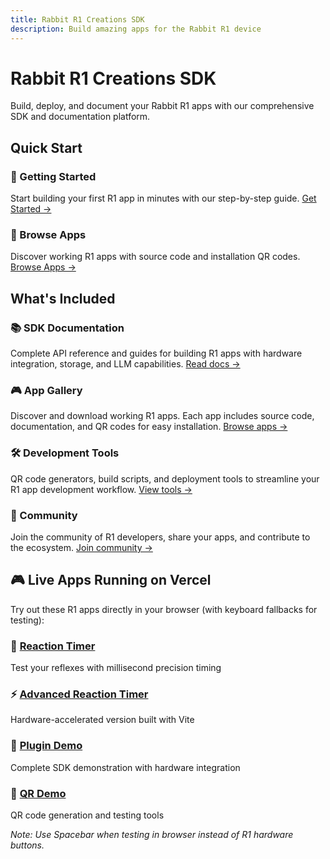 ```yaml
---
title: Rabbit R1 Creations SDK
description: Build amazing apps for the Rabbit R1 device
---
```


# Rabbit R1 Creations SDK

Build, deploy, and document your Rabbit R1 apps with our comprehensive SDK and documentation platform.

## Quick Start

### 🚀 Getting Started
Start building your first R1 app in minutes with our step-by-step guide.
[Get Started →](/getting-started)

### 📱 Browse Apps
Discover working R1 apps with source code and installation QR codes.
[Browse Apps →](/apps)

## What's Included

### 📚 SDK Documentation
Complete API reference and guides for building R1 apps with hardware integration, storage, and LLM capabilities.
[Read docs →](/docs)

### 🎮 App Gallery
Discover and download working R1 apps. Each app includes source code, documentation, and QR codes for easy installation.
[Browse apps →](/apps)

### 🛠️ Development Tools
QR code generators, build scripts, and deployment tools to streamline your R1 app development workflow.
[View tools →](/docs/building-r1-apps)

### 🤝 Community
Join the community of R1 developers, share your apps, and contribute to the ecosystem.
[Join community →](https://github.com/nytemode/r1-creations-sdk)

## 🎮 Live Apps Running on Vercel

Try out these R1 apps directly in your browser (with keyboard fallbacks for testing):

### 🎯 [Reaction Timer](/apps/reaction-timer/)
Test your reflexes with millisecond precision timing

### ⚡ [Advanced Reaction Timer](/apps/r1-reaction-timer-game/)
Hardware-accelerated version built with Vite

### 🔧 [Plugin Demo](/apps/plugin-demo/)
Complete SDK demonstration with hardware integration

### 📱 [QR Demo](/apps/qr-demo/)
QR code generation and testing tools

*Note: Use Spacebar when testing in browser instead of R1 hardware buttons.*
